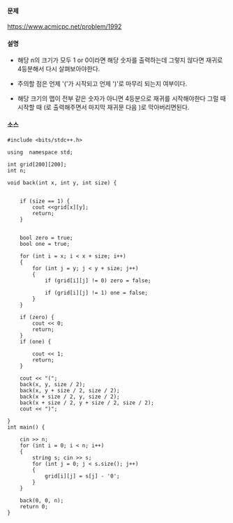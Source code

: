 #### 문제
https://www.acmicpc.net/problem/1992

#### 설명

- 해당 n의 크기가 모두 1 or 0이라면 해당 숫자를 출력하는데 그렇지 않다면 재귀로  4등분해서 다시 살펴보아야한다.

- 주의할 점은 언제 '('가 시작되고 언제 ')'로 마무리 되는지 여부이다.

- 해당 크기의 맵이 전부 같은 숫자가 아니면 4등분으로 재귀를 시작해야한다 그럴 때 시작할 때 (로 출력해주면서 마지막 재귀문 다음 )로 막아버리면된다.

#### 소스
````
#include <bits/stdc++.h>

using  namespace std;

int grid[200][200];
int n;

void back(int x, int y, int size) {

	
	if (size == 1) {
		cout <<grid[x][y];
		return;
	}


	bool zero = true;
	bool one = true;

	for (int i = x; i < x + size; i++)
	{
		for (int j = y; j < y + size; j++)
		{
			if (grid[i][j] != 0) zero = false;

			if (grid[i][j] != 1) one = false;
		}
	}
	
	if (zero) {
		cout << 0;
		return;
	}
	if (one) {
		
		cout << 1;
		return;
	}
	
	cout << "(";
	back(x, y, size / 2);
	back(x, y + size / 2, size / 2);
	back(x + size / 2, y, size / 2);
	back(x + size / 2, y + size / 2, size / 2);
	cout << ")";

}
int main() {

	cin >> n;
	for (int i = 0; i < n; i++)
	{
		string s; cin >> s;
		for (int j = 0; j < s.size(); j++)
		{
			grid[i][j] = s[j] - '0';
		}
	}

	back(0, 0, n);
	return 0;
}
````